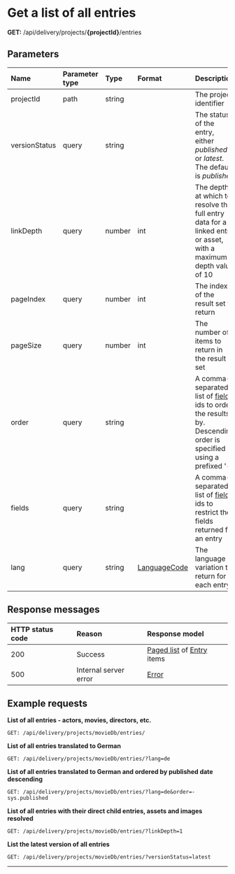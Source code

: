 # Get a list of all entries

**GET:** /api/delivery/projects/**{projectId}**/entries

## Parameters

| Name | Parameter type | Type | Format | Description |
|:-|:-|:-|:-|:-|
| projectId | path | string | | The project identifier |
| versionStatus | query | string | | The status of the entry, either *published* or *latest*. The default is *published* |
| linkDepth | query | number | int | The depth at which to resolve the full entry data for a linked entry or asset, with a maximum depth value of 10 |
| pageIndex | query | number | int | The index of the result set to return |
| pageSize | query | number | int | The number of items to return in the result set |
| order | query | string | | A comma-separated list of [field](/model/content-type.md#field) ids to order the results by. Descending order is specified using a prefixed '-' |
| fields | query | string | | A comma-separated list of [field](/model/content-type.md#field) ids to restrict the fields returned for an entry |
| lang | query | string | [LanguageCode](/localization.md) | The language variation to return for each entry |

## Response messages

| HTTP status code | Reason | Response model|
|:-|:-|:-|
| 200 | Success |[Paged list](/model/paged-list.md) of [Entry](/model/entry.md) items |
| 500 | Internal server error | [Error](/errors.md) |

## Example requests

**List of all entries - actors, movies, directors, etc.**

```http
GET: /api/delivery/projects/movieDb/entries/
```

**List of all entries translated to German**

```http
GET: /api/delivery/projects/movieDb/entries/?lang=de
```

**List of all entries translated to German and ordered by published date descending**

```http
GET: /api/delivery/projects/movieDb/entries/?lang=de&order=-sys.published
```

**List of all entries with their direct child entries, assets and images resolved**

```http
GET: /api/delivery/projects/movieDb/entries/?linkDepth=1
```

**List the latest version of all entries**

```http
GET: /api/delivery/projects/movieDb/entries/?versionStatus=latest
```

---
